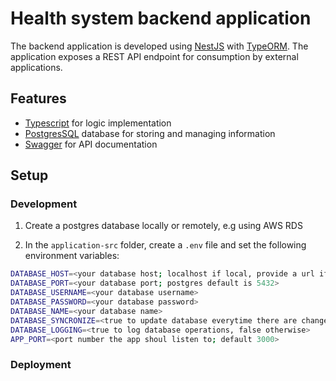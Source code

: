 # Health system backend application

The backend application is developed using [NestJS](https://nestjs.com/) with [TypeORM](). The application exposes a REST API endpoint for consumption by external applications.

## Features

- [Typescript]() for logic implementation
- [PostgresSQL]() database for storing and managing information
- [Swagger](https://docs.nestjs.com/openapi/introduction) for API documentation

## Setup

### Development

1. Create a postgres database locally or remotely, e.g using AWS RDS

2. In the `application-src` folder, create a `.env` file and set the following environment variables:

```sh
DATABASE_HOST=<your database host; localhost if local, provide a url if remote>
DATABASE_PORT=<your database port; postgres default is 5432>
DATABASE_USERNAME=<your database username>
DATABASE_PASSWORD=<your database password>
DATABASE_NAME=<your database name>
DATABASE_SYNCRONIZE=<true to update database everytime there are changes, false otherwise>
DATABASE_LOGGING=<true to log database operations, false otherwise>
APP_PORT=<port number the app shoul listen to; default 3000>
```

### Deployment
